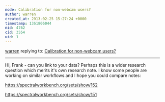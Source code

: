 ```yaml
---
node: Calibration for non-webcam users?
author: warren
created_at: 2013-02-25 15:27:24 +0000
timestamp: 1361806044
nid: 4762
cid: 3554
uid: 1
---
```




[warren](../profile/warren) replying to: [Calibration for non-webcam users?](../notes/zapfding/11-3-2012/calibration-non-webcam-users)

----
Hi, Frank - can you link to your data? Perhaps this is a wider research question which merits it's own research note. I know some people are working on similar workflows and I hope you could compare notes:

https://spectralworkbench.org/sets/show/152

https://spectralworkbench.org/sets/show/151